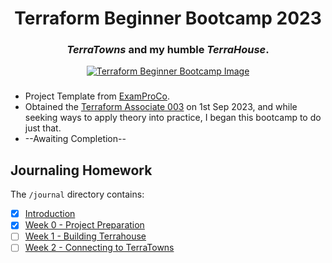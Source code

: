 <div align="center">
  <h1>Terraform Beginner Bootcamp 2023</h1>
  <h3><em>TerraTowns</em> and my humble <em>TerraHouse</em>.</h2>
</div>


<div align="center">
  <a href="https://terraform.cloudprojectbootcamp.com/"><img src="https://user-images.githubusercontent.com/7776/268042721-ab015431-2d14-4910-aa37-be4807b2b905.png" alt="Terraform Beginner Bootcamp Image"></a>
</div>

###
- Project Template from [ExamProCo](https://github.com/ExamProCo/terraform-beginner-bootcamp-2023).
- Obtained the [Terraform Associate 003](https://www.hashicorp.com/certification/terraform-associate) on 1st Sep 2023, and while seeking ways to apply theory into practice, I began this bootcamp to do just that.
- --Awaiting Completion--

## Journaling Homework

The `/journal` directory contains:

- [x] [Introduction](#terraform-beginner-bootcamp-2023)
- [x] [Week 0 - Project Preparation](journal/week0.md)
- [ ] [Week 1 - Building Terrahouse](journal/week1.md)
- [ ] [Week 2 - Connecting to TerraTowns](journal/week2.md)
